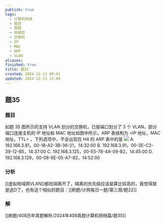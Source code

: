 ```yaml
---
publish: true
tags:
  - 计算机网络
  - 题目
  - 真题
  - 网络层
  - 交换机
  - IP
  - MAC
  - ARP
  - VLAN
aliases: 
finished: true
title: 题35
created: 2024-12-13 09:41
updated: 2024-12-13 13:00
---
```

## 题35
### 题目
如题 35 图所示的支持 VLAN 划分的交换机，已按端口划分了 3 个 VLAN，部分端口连接主机的 IP 地址和 MAC 地址如图中所示，ARP 表结构为 <IP 地址，MAC 地址，TTL> ，下列选项中，不会出现在 H4 的 ARP 表中的是
![](https://img.hwenyi.tech/202412132100531.webp)
A. 192.168.3.81，00-18-A2-3B-36-21，14:32:00
B. 192.168.3.91，00-3E-C2-39-12-B5，14:37:00
C. 192.168.3.125，00-E5-78-4A-09-B2，14:45:00
D. 192.168.3.129，00-08-6E-05-A7-82，14:52:00
### 分析
[[虚拟局域网VLAN]]都给隔离开了，隔离的优先级应该是算比较高的，我觉得就是选D了，也有这个相似的题目：[[刷题/计网每日一题/第三周/题22]]
### 解
[[刷题/408历年真题解析/2024年408真题计算机网络篇/题35]]
